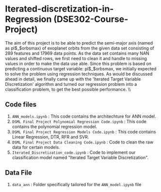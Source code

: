 # Iterated-discretization-in-Regression (DSE302-Course-Project)
The aim of this project is to be able to predict the semi-major axis (named as pl$_$orbsmax) of exoplanet orbits from the given data set consisting of 289 features and 17969 data points. As the data set contains many NAN values and shifted rows, we first need to clean it and handle to missing values in order to make the data use able. Since this problem is based on predicting a continuous target variable: pl$_$orbsmax, we initially expected to solve the problem using regression techniques. As would be discussed ahead in detail, we finally came up with the 'Iterated Target Variable Discretization' algorithm and turned our regression problem into a classification problem, to get the best possible performance. \\\\


## Code files

1. `ANN_models.ipynb` : This code contains the architechture for ANN model.
2. `DSML Final Project Polynomial Regression Code.ipynb` : This code contains the polynomial regression model.
3. `DSML Final Project Regression Models Code.ipynb` : This code contains Linear Regression, DTR, RFR and SVR.
4. `DSML Final Project Data Cleaning Code.ipynb` : Code to clean the raw data for certain models.
5. `Iterated_Discretization_code.ipynb` : Code to implement our classification model named "Iterated Target Variable Discretization".

## Data File

1. `data_ann` : Folder specifically tailored for the `ANN_model.ipynb` file
